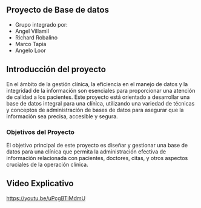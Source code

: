 ## Proyecto de Base de datos
- Grupo integrado por:
- Angel Villamil
- Richard Robalino
- Marco Tapia
- Angelo Loor

## Introducción del proyecto
En el ámbito de la gestión clínica, la eficiencia en el manejo de datos y la integridad de la información son esenciales para proporcionar una atención de calidad a los pacientes. Este proyecto está orientado a desarrollar una base de datos integral para una clínica, utilizando una variedad de técnicas y conceptos de administración de bases de datos para asegurar que la información sea precisa, accesible y segura.

### Objetivos del Proyecto
El objetivo principal de este proyecto es diseñar y gestionar una base de datos para una clínica que permita la administración efectiva de información relacionada con pacientes, doctores, citas, y otros aspectos cruciales de la operación clínica. 

## Video Explicativo
https://youtu.be/uPcgBTiMdmU
